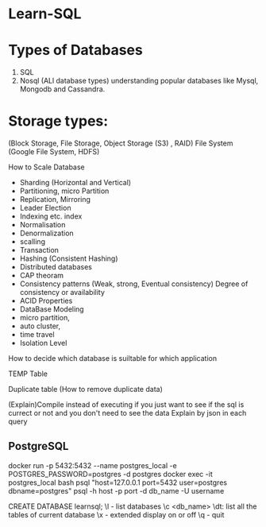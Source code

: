 # Learn-SQL
# Types of Databases
1. SQL
2. Nosql (ALl database types)
understanding popular databases like Mysql, Mongodb and Cassandra.

# Storage types: 
(Block Storage, File Storage, Object Storage (S3) , RAID)
File System 
(Google File System, HDFS)


How to Scale Database
- Sharding (Horizontal and Vertical)
- Partitioning, micro Partition
- Replication, Mirroring
- Leader Election
- Indexing etc. index
- Normalisation
- Denormalization
- scalling
- Transaction
- Hashing (Consistent Hashing)
- Distributed databases
- CAP theoram
- Consistency patterns (Weak, strong, Eventual consistency) Degree of consistency or availability  
- ACID Properties 
- DataBase Modeling
- micro partition, 
- auto cluster, 
- time travel 
- Isolation Level 

How to decide which database is suiltable for which application

TEMP Table

Duplicate table (How to remove duplicate data)

(Explain)Compile instead of executing if you just want to see if the sql is currect or not and you don't need to see the data
Explain by json in each query 


## PostgreSQL
docker run -p 5432:5432 --name postgres_local -e POSTGRES_PASSWORD=postgres -d postgres 
docker exec -it postgres_local bash 
psql "host=127.0.0.1 port=5432 user=postgres dbname=postgres" 
psql -h host -p port -d db_name -U username

CREATE DATABASE learnsql;
\l - list databases
\c <db_name>
\dt: list all the tables of current database
\x - extended display on or off
\q - quit
